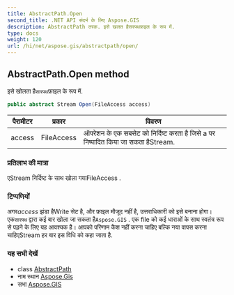 ```yaml
---
title: AbstractPath.Open
second_title: .NET API संदर्भ के लिए Aspose.GIS
description: AbstractPath तरक. इसे खलत हैसरपथफ़इल के रूप में.
type: docs
weight: 120
url: /hi/net/aspose.gis/abstractpath/open/
---
```

## AbstractPath.Open method

इसे खोलता है`सारपथ`फ़ाइल के रूप में.

```csharp
public abstract Stream Open(FileAccess access)
```

| पैरामीटर | प्रकार | विवरण |
| --- | --- | --- |
| access | FileAccess | ऑपरेशन के एक सबसेट को निर्दिष्ट करता है जिसे a पर निष्पादित किया जा सकता हैStream. |

### प्रतिलाभ की मात्रा

एStream निर्दिष्ट के साथ खोला गयाFileAccess .

### टिप्पणियों

अगर*access* झंडा हैWrite सेट है, और फ़ाइल मौजूद नहीं है, उत्तराधिकारी को इसे बनाना होगा। एक`सारपथ` द्वारा कई बार खोला जा सकता है`Aspose.GIS` . एक file को कई धाराओं के साथ स्वतंत्र रूप से पढ़ने के लिए यह आवश्यक है। आपको परिणाम कैश नहीं करना चाहिए बल्कि नया वापस करना चाहिएStream हर बार इस विधि को कहा जाता है.

### यह सभी देखें

* class [AbstractPath](../)
* नाम स्थान [Aspose.Gis](../../abstractpath/)
* सभा [Aspose.GIS](../../../)


